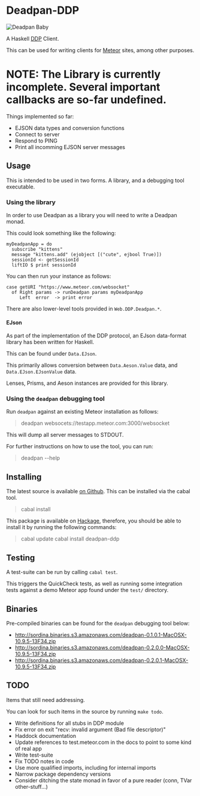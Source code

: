 # Deadpan-DDP

![Deadpan Baby](http://i.imgur.com/Nc5mA2j.png)

A Haskell
[DDP](https://github.com/meteor/meteor/blob/devel/packages/ddp/DDP.md)
Client.

This can be used for writing clients for [Meteor](https://www.meteor.com/) sites, among other purposes.

# NOTE: The Library is currently incomplete. Several important callbacks are so-far undefined.

Things implemented so far:

* EJSON data types and conversion functions
* Connect to server
* Respond to PING
* Print all incomming EJSON server messages

## Usage

This is intended to be used in two forms. A library, and a debugging tool executable.

### Using the library

In order to use Deadpan as a library you will need to write a Deadpan monad.

This could look something like the following:

    myDeadpanApp = do
      subscribe "kittens"
      message "kittens.add" (ejobject [("cute", ejbool True)])
      sessionId <- getSessionId
      liftIO $ print sessionId


You can then run your instance as follows:

    case getURI "https://www.meteor.com/websocket"
      of Right params -> runDeadpan params myDeadpanApp
         Left  error  -> print error


There are also lower-level tools provided in `Web.DDP.Deadpan.*`.

#### EJson

As part of the implementation of the DDP protocol, an EJson data-format
library has been written for Haskell.

This can be found under `Data.EJson`.

This primarily allows conversion between `Data.Aeson.Value` data,
and `Data.EJson.EJsonValue` data.

Lenses, Prisms, and Aeson instances are provided for this library.


### Using the `deadpan` debugging tool

Run `deadpan` against an existing Meteor installation as follows:

> deadpan websocets://testapp.meteor.com:3000/websocket

This will dump all server messages to STDOUT.

For further instructions on how to use the tool, you can run:

> deadpan --help


## Installing

The latest source is available [on Github](https://github.com/sordina/Deadpan-DDP).
This can be installed via the cabal tool.

> cabal install

This package is available on [Hackage](http://hackage.haskell.org/package/Deadpan-DDP),
therefore, you should be able to install it by running the following commands:

> cabal update
> cabal install deadpan-ddp


## Testing

A test-suite can be run by calling `cabal test`.

This triggers the QuickCheck tests, as well as running some integration tests against
a demo Meteor app found under the `test/` directory.


## Binaries

Pre-compiled binaries can be found for the `deadpan` debugging tool below:

* <http://sordina.binaries.s3.amazonaws.com/deadpan-0.1.0.1-MacOSX-10.9.5-13F34.zip>
* <http://sordina.binaries.s3.amazonaws.com/deadpan-0.2.0.0-MacOSX-10.9.5-13F34.zip>
* <http://sordina.binaries.s3.amazonaws.com/deadpan-0.2.0.1-MacOSX-10.9.5-13F34.zip>


## TODO

Items that still need addressing.

You can look for such items in the source by running `make todo`.

* Write definitions for all stubs in DDP module
* Fix error on exit "recv: invalid argument (Bad file descriptor)"
* Haddock documentation
* Update references to test.meteor.com in the docs to point to some kind of real app
* Write test-suite
* Fix TODO notes in code
* Use more qualified imports, including for internal imports
* Narrow package dependency versions
* Consider ditching the state monad in favor of a pure reader (conn, TVar other-stuff...)
